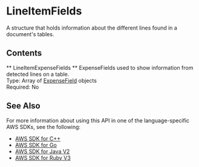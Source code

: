 # LineItemFields<a name="API_LineItemFields"></a>

A structure that holds information about the different lines found in a document's tables\.

## Contents<a name="API_LineItemFields_Contents"></a>

 ** LineItemExpenseFields **   <a name="Textract-Type-LineItemFields-LineItemExpenseFields"></a>
ExpenseFields used to show information from detected lines on a table\.  
Type: Array of [ExpenseField](API_ExpenseField.md) objects  
Required: No

## See Also<a name="API_LineItemFields_SeeAlso"></a>

For more information about using this API in one of the language\-specific AWS SDKs, see the following:
+  [AWS SDK for C\+\+](https://docs.aws.amazon.com/goto/SdkForCpp/textract-2018-06-27/LineItemFields) 
+  [AWS SDK for Go](https://docs.aws.amazon.com/goto/SdkForGoV1/textract-2018-06-27/LineItemFields) 
+  [AWS SDK for Java V2](https://docs.aws.amazon.com/goto/SdkForJavaV2/textract-2018-06-27/LineItemFields) 
+  [AWS SDK for Ruby V3](https://docs.aws.amazon.com/goto/SdkForRubyV3/textract-2018-06-27/LineItemFields) 